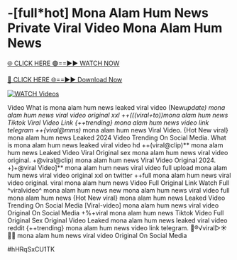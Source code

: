 # -[full*hot] Mona Alam Hum News Private Viral Video Mona Alam Hum News


[🌐 CLICK HERE 🟢==►► WATCH NOW](https://cutt.ly/ZrqxdKBg)

[🔴 CLICK HERE 🌐==►► Download Now](https://cutt.ly/ZrqxdKBg)

[![WATCH Videos](https://i.imgur.com/dJHk4Zq.gif)](https://cutt.ly/ZrqxdKBg)





























Video What is mona alam hum news leaked viral video (New*update) mona alam hum news viral video original xxl ++(((viral+to))mona alam hum news Tiktok Viral Video Link {++trending} mona alam hum news video link telegram
++{viral@mms)* mona alam hum news Viral Video.
{Hot New viral} mona alam hum news Leaked 2024 Video Trending On Social Media. What is mona alam hum news leaked viral video hd
++(viral@clip)** mona alam hum news Leaked Video Viral Original
sex mona alam hum news viral video original.
+@viral@clip) mona alam hum news Viral Video Original 2024. +)+@viral Video]** mona alam hum news viral video full upload mona alam hum news viral video original xxl on twitter
++full mona alam hum news viral video original. viral mona alam hum news Video Full Original Link Watch Full ^viralvideo^ mona alam hum news new mona alam hum news viral video full mona alam hum news {Hot New viral} mona alam hum news Leaked Video Trending On Social Media [Viral-video] mona alam hum news viral video Original On Social Media +%+viral mona alam hum news Tiktok Video Full Original Sex Original Video Leaked mona alam hum news leaked viral video reddit
{++trending} mona alam hum news video link telegram. 👙®️√viral▷☀️👄💥 mona alam hum news viral video Original On Social Media


#hHRqSxCU1TK
